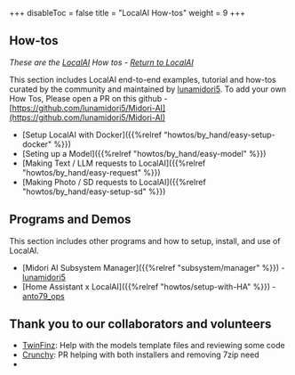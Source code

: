 +++
disableToc = false
title = "LocalAI How-tos"
weight = 9
+++

## How-tos
*These are the [LocalAI](https://localai.io/) How tos - [Return to LocalAI](https://localai.io/)*

This section includes LocalAI end-to-end examples, tutorial and how-tos curated by the community and maintained by [lunamidori5](https://github.com/lunamidori5).
To add your own How Tos, Please open a PR on this github - [https://github.com/lunamidori5/Midori-AI](https://github.com/lunamidori5/Midori-AI)

- [Setup LocalAI with Docker]({{%relref "howtos/by_hand/easy-setup-docker" %}})
- [Seting up a Model]({{%relref "howtos/by_hand/easy-model" %}})
- [Making Text / LLM requests to LocalAI]({{%relref "howtos/by_hand/easy-request" %}})
- [Making Photo / SD requests to LocalAI]({{%relref "howtos/by_hand/easy-setup-sd" %}})

## Programs and Demos

This section includes other programs and how to setup, install, and use of LocalAI.
- [Midori AI Subsystem Manager]({{%relref "subsystem/manager" %}}) - [lunamidori5](https://github.com/lunamidori5)
- [Home Assistant x LocalAI]({{%relref "howtos/setup-with-HA" %}}) - [anto79_ops](https://github.com/Anto79-ops)


## Thank you to our collaborators and volunteers
- [TwinFinz](https://github.com/TwinFinz): Help with the models template files and reviewing some code
- [Crunchy](https://github.com/dionysius): PR helping with both installers and removing 7zip need
- []()